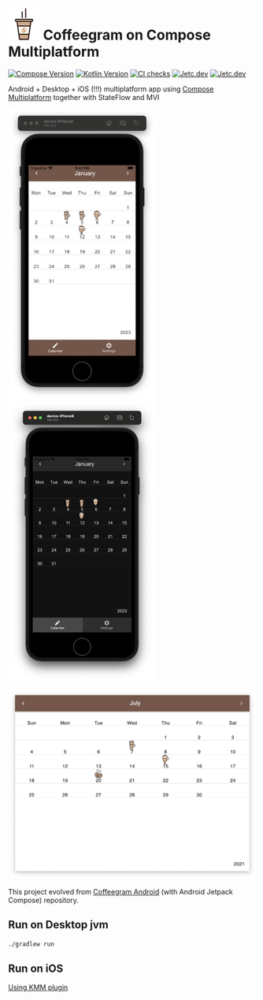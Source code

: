 # ![](images/icon.png) Coffeegram on Compose Multiplatform

[![Compose Version](https://img.shields.io/badge/Compose%20Multiplatform-1.5.3-yellow)](https://github.com/JetBrains/compose-multiplatform)
[![Kotlin Version](https://img.shields.io/badge/Kotlin-1.9.10-blue.svg)](https://kotlinlang.org)
[![CI checks](https://github.com/phansier/Coffeegram-Compose-Multiplatform/actions/workflows/verify.yml/badge.svg)](https://github.com/phansier/Coffeegram-Compose-Multiplatform/actions/workflows/verify.yml)
[![Jetc.dev](https://img.shields.io/badge/jetc.dev-77-blue)](https://jetc.dev/issues/077.html)
[![Jetc.dev](https://img.shields.io/badge/jetc.dev-130-blue)](https://jetc.dev/issues/130.html)


Android + Desktop + iOS (!!!) multiplatform app using [Compose Multiplatform](https://github.com/JetBrains/compose-jb) together with StateFlow and MVI

<img src="images/ios.png" alt="drawing" width="300"/>
<img src="images/ios_dark.png" alt="drawing" width="300"/>

![](images/desktop.png)

This project evolved from [Coffeegram Android](https://github.com/phansier/Coffeegram) (with Android Jetpack Compose) repository.

## Run on Desktop jvm
`./gradlew run`

## Run on iOS
[Using KMM plugin](https://github.com/JetBrains/compose-multiplatform-ios-android-template#on-ios)
